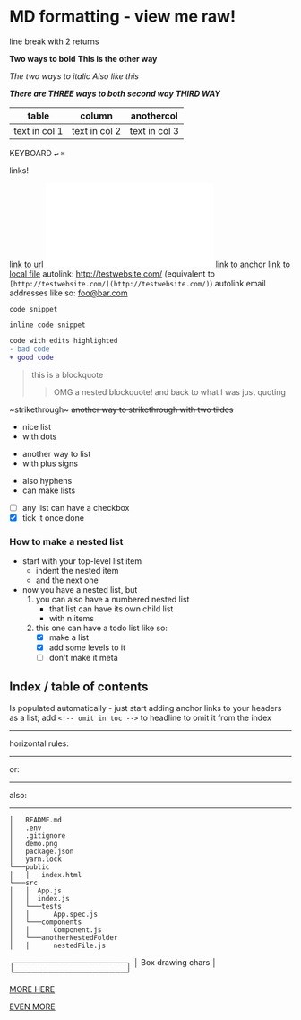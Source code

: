 # MD formatting - view me raw!

line break with 2 returns

**Two ways to bold**
**This is the other way**

_The two ways to italic_
_Also like this_

**_There are THREE ways to both_**
**_second way_**
_**THIRD WAY**_

| table         | column        | anothercol    |
| ------------- | ------------- | ------------- |
| text in col 1 | text in col 2 | text in col 3 |

KEYBOARD
<kbd>↵</kbd>
`⌘`

links!

[link to url](url)
![link to image](my.img)
[link to anchor](#anchor)
[link to local file](local-folder/file.txt)
autolink: <http://testwebsite.com/> (equivalent to `[http://testwebsite.com/](http://testwebsite.com/)`)
autolink email addresses like so: <foo@bar.com>

```
code snippet
```

`inline code snippet`

```diff
code with edits highlighted
- bad code
+ good code
```

> this is a blockquote
>
> > OMG a nested blockquote!
> > and back to what I was just quoting

~strikethrough~
~~another way to strikethrough with two tildes~~

- nice list
- with dots

* another way to list
* with plus signs

- also hyphens
- can make lists
- [ ] any list can have a checkbox
- [x] tick it once done

### How to make a nested list

- start with your top-level list item
  - indent the nested item
  - and the next one
- now you have a nested list, but
  1.  you can also have a numbered nested list
      - that list can have its own child list
      - with n items
  2.  this one can have a todo list like so:
      - [x] make a list
      - [x] add some levels to it
      - [ ] don't make it meta

## Index / table of contents

Is populated automatically - just start adding anchor links to your headers as a list; add `<!-- omit in toc -->` to headline to omit it from the index

---

horizontal rules:

---

or:

---

also:

---

```
│   README.md
│   .env
│   .gitignore
│   demo.png
│   package.json
│   yarn.lock
└───public
│   │   index.html
└───src
│   │  App.js
│   │  index.js
│   └───tests
│   │      App.spec.js
│   └───components
│   │      Component.js
│   └───anotherNestedFolder
│   │      nestedFile.js
```

┌────────────────────┐
│ Box drawing chars │
└────────────────────┘

[MORE HERE](https://learnxinyminutes.com/docs/markdown/)

[EVEN MORE](https://github.com/adam-p/markdown-here/wiki/Markdown-Cheatsheet)
